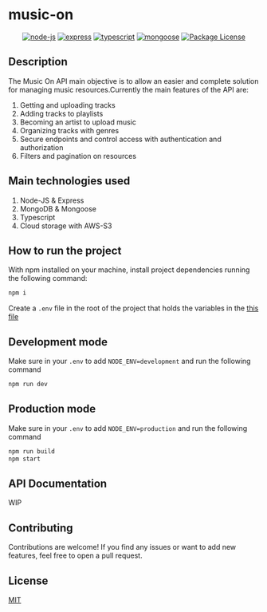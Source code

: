 # music-on

<p align="center">
<a href="https://nodejs.org/en/"><img src="https://img.shields.io/badge/node--js-v16.x.x-green" alt="node-js" /></a>
<a href="https://www.npmjs.com/package/express"><img src="https://img.shields.io/badge/express-v4.x.x-green" alt="express" /></a>
<a href="https://www.npmjs.com/package/typescript"><img src="https://img.shields.io/badge/typescript-v5.x.x-blue" alt="typescript" /></a>
<a href="https://www.npmjs.com/package/mongoose"><img src="https://img.shields.io/badge/mongoose-v7.x.x-green" alt="mongoose" /></a> 
<a href="https://choosealicense.com/licenses/mit/" target="_blank"><img src="https://img.shields.io/badge/license-MIT-green" alt="Package License" ></a>
</p>

## Description

The Music On API main objective is to allow an easier and complete solution for managing music resources.Currently the main features of the API are:
1. Getting and uploading tracks
2. Adding tracks to playlists
3. Becoming an artist to upload music
4. Organizing tracks with genres
5. Secure endpoints and control access with authentication and authorization
6. Filters and pagination on resources

## Main technologies used
1. Node-JS & Express
2. MongoDB & Mongoose
3. Typescript
4. Cloud storage with AWS-S3

## How to run the project

With npm installed on your machine, install project dependencies running the following command:

```cmd
npm i
```

Create a `.env` file in the root of the project that holds the variables in the [this file](.env.testing)

## Development mode

Make sure in your `.env` to add `NODE_ENV=development` and run the following command
```cmd
npm run dev
```

## Production mode
Make sure in your `.env` to add `NODE_ENV=production` and run the following command
```cmd
npm run build
npm start
```

## API Documentation
WIP

## Contributing
Contributions are welcome! If you find any issues or want to add new features, feel free to open a pull request.

## License

[MIT](https://choosealicense.com/licenses/mit/)

